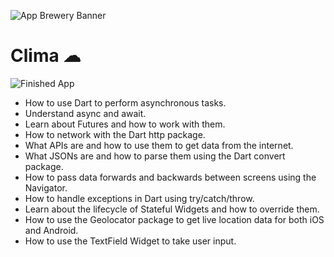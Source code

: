 ![App Brewery Banner](https://github.com/londonappbrewery/Images/blob/master/AppBreweryBanner.png)


# Clima ☁




![Finished App](https://github.com/londonappbrewery/Images/blob/master/clima-demo.gif)


- How to use Dart to perform asynchronous tasks.
- Understand async and await.
- Learn about Futures and how to work with them.
- How to network with the Dart http package.
- What APIs are and how to use them to get data from the internet.
- What JSONs are and how to parse them using the Dart convert package.
- How to pass data forwards and backwards between screens using the Navigator.
- How to handle exceptions in Dart using try/catch/throw.
- Learn about the lifecycle of Stateful Widgets and how to override them.
- How to use the Geolocator package to get live location data for both iOS and Android.
- How to use the TextField Widget to take user input.




